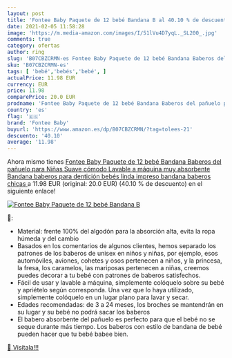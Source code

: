 ```yaml
---
layout: post
title: 'Fontee Baby Paquete de 12 bebé Bandana B al 40.10 % de descuento'
date: 2021-02-05 11:58:28
image: 'https://m.media-amazon.com/images/I/51lVu4D7yqL._SL200_.jpg'
comments: true
category: ofertas
author: ring
slug: 'B07CBZCRMN-es Fontee Baby Paquete de 12 bebé Bandana Baberos del pañuelo...'
sku: 'B07CBZCRMN-es'
tags: [ 'bebé','bebés','bebé', ]
actualPrice: 11.98 EUR
currency: EUR
price: 11.98
comparePrice: 20.0 EUR
prodname: 'Fontee Baby Paquete de 12 bebé Bandana Baberos del pañuelo para Niñas Suave  cómodo  Lavable a máquina  muy absorbente Bandana baberos para dentición bebés  linda impreso bandana baberos  chicas '
country: 'es'
flag: '🇪🇸'
brand: 'Fontee Baby'
buyurl: 'https://www.amazon.es/dp/B07CBZCRMN/?tag=tolees-21'
descuento: '40.10'
average: '11.98'
---
```


Ahora mismo tienes [Fontee Baby Paquete de 12 bebé Bandana Baberos del pañuelo para Niñas Suave  cómodo  Lavable a máquina  muy absorbente Bandana baberos para dentición bebés  linda impreso bandana baberos  chicas ](https://www.amazon.es/dp/B07CBZCRMN/?tag=tolees-21) a 11.98 EUR (original: 20.0 EUR) (40.10 %  de descuento) en el siguiente enlace!

[![Fontee Baby Paquete de 12 bebé Bandana B](https://m.media-amazon.com/images/I/51lVu4D7yqL._SL200_.jpg)](https://www.amazon.es/dp/B07CBZCRMN/?tag=tolees-21)

🔎:

- Material: frente 100% del algodón para la absorción alta, evita la ropa húmeda y del cambio
- Basados en los comentarios de algunos clientes, hemos separado los patrones de los baberos de unisex en niños y niñas, por ejemplo, esos automóviles, aviones, cohetes y osos pertenecen a niños, y la princesa, la fresa, los caramelos, las mariposas pertenecen a niñas, creemos puedes decorar a tu bebé con patrones de baberos satisfechos.
- Fácil de usar y lavable a máquina, simplemente colóquelo sobre su bebé y apriételo según corresponda. Una vez que lo haya utilizado, simplemente colóquelo en un lugar plano para lavar y secar.
- Edades recomendadas: de 3 a 24 meses, los broches se mantendrán en su lugar y su bebé no podrá sacar los baberos
- El babero absorbente del pañuelo es perfecto para que el bebé no se seque durante más tiempo. Los baberos con estilo de bandana de bebé pueden hacer que tu bebé babee bien.

[🛒 Visítala!!!](https://www.amazon.es/dp/B07CBZCRMN/?tag=tolees-21)

